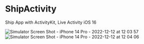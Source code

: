 # ShipActivity
Ship App with ActivityKit, Live Activity iOS 16

![Simulator Screen Shot - iPhone 14 Pro - 2022-12-12 at 12 03 57](https://user-images.githubusercontent.com/64494962/207006886-4ee2b8a8-2988-4df2-baf9-912674de098a.png)
![Simulator Screen Shot - iPhone 14 Pro - 2022-12-12 at 12 04 06](https://user-images.githubusercontent.com/64494962/207006922-f1d664df-76df-43fb-9661-55368453efd6.png)

